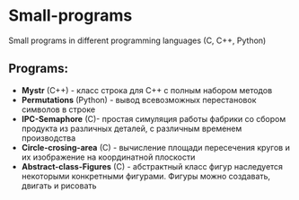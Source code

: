 # Small-programs
Small programs in different programming languages (C, C++, Python)
## Programs:  
- **Mystr** (C++) - класс строка для C++ с полным набором методов
- **Permutations** (Python) - вывод всевозможных перестановок символов в строке
- **IPC-Semaphore** (C)- простая симуляция работы фабрики со сбором продукта из различных деталей, с различным временем производства
- **Circle-crosing-area** (C) - вычисление площади пересечения кругов и их изображение на координатной плоскости
- **Abstract-class-Figures** (C) - абстрактный класс фигур наследуется некоторыми конкретными фигурами. Фигуры можно создавать, двигать и рисовать
